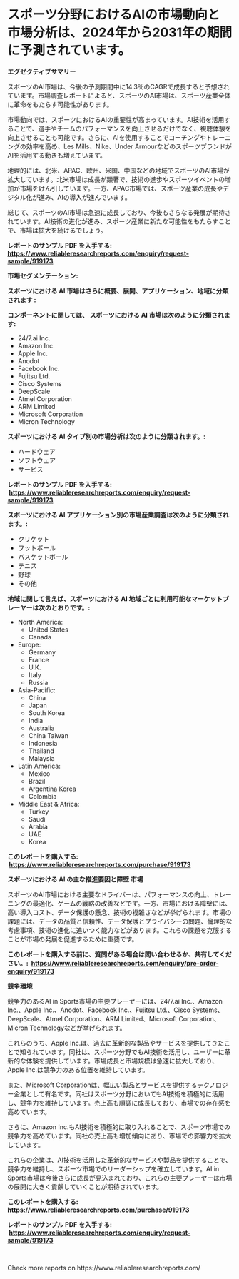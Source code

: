 <p><h1>スポーツ分野におけるAIの市場動向と市場分析は、2024年から2031年の期間に予測されています。</h1></p><p><strong>エグゼクティブサマリー</strong></p>
<p><p>スポーツのAI市場は、今後の予測期間中に14.3％のCAGRで成長すると予想されています。市場調査レポートによると、スポーツのAI市場は、スポーツ産業全体に革命をもたらす可能性があります。</p><p>市場動向では、スポーツにおけるAIの重要性が高まっています。AI技術を活用することで、選手やチームのパフォーマンスを向上させるだけでなく、視聴体験を向上させることも可能です。さらに、AIを使用することでコーチングやトレーニングの効率を高め、Les Mills、Nike、Under ArmourなどのスポーツブランドがAIを活用する動きも増えています。</p><p>地理的には、北米、APAC、欧州、米国、中国などの地域でスポーツのAI市場が拡大しています。北米市場は成長が顕著で、技術の進歩やスポーツイベントの増加が市場をけん引しています。一方、APAC市場では、スポーツ産業の成長やデジタル化が進み、AIの導入が進んでいます。</p><p>総じて、スポーツのAI市場は急速に成長しており、今後もさらなる発展が期待されています。AI技術の進化が進み、スポーツ産業に新たな可能性をもたらすことで、市場は拡大を続けるでしょう。</p></p>
<p><strong>レポートのサンプル PDF を入手する: <a href="https://www.reliableresearchreports.com/enquiry/request-sample/919173">https://www.reliableresearchreports.com/enquiry/request-sample/919173</a></strong></p>
<p><strong>市場セグメンテーション:</strong></p>
<p><strong> スポーツにおける AI 市場はさらに概要、展開、アプリケーション、地域に分類されます :</strong></p>
<p><strong>コンポーネントに関しては、 スポーツにおける AI 市場は次のように分類されます: &nbsp;</strong></p>
<p><ul><li>24/7.ai Inc.</li><li>Amazon Inc.</li><li>Apple Inc.</li><li>Anodot</li><li>Facebook Inc.</li><li>Fujitsu Ltd.</li><li>Cisco Systems</li><li>DeepScale</li><li>Atmel Corporation</li><li>ARM Limited</li><li>Microsoft Corporation</li><li>Micron Technology</li></ul></p>
<p><strong> スポーツにおける AI タイプ別の市場分析は次のように分類されます。:</strong></p>
<p><ul><li>ハードウェア</li><li>ソフトウェア</li><li>サービス</li></ul></p>
<p><strong>レポートのサンプル PDF を入手する: &nbsp;<a href="https://www.reliableresearchreports.com/enquiry/request-sample/919173">https://www.reliableresearchreports.com/enquiry/request-sample/919173</a></strong></p>
<p><strong> スポーツにおける AI アプリケーション別の市場産業調査は次のように分類されます。:</strong></p>
<p><ul><li>クリケット</li><li>フットボール</li><li>バスケットボール</li><li>テニス</li><li>野球</li><li>その他</li></ul></p>
<p><strong>地域に関して言えば、スポーツにおける AI 地域ごとに利用可能なマーケットプレーヤーは次のとおりです。:</strong></p>
<p><ul>
    <li>
        North America:
        <ul>
            <li>United States</li>
            <li>Canada</li>
        </ul>
    </li>
    <li>
        Europe:
        <ul>
            <li>Germany</li>
            <li>France</li>
            <li>U.K.</li>
            <li>Italy</li>
            <li>Russia</li>
        </ul>
    </li>
    <li>
        Asia-Pacific:
        <ul>
            <li>China</li>
            <li>Japan</li>
            <li>South Korea</li>
            <li>India</li>
            <li>Australia</li>
            <li>China Taiwan</li>
            <li>Indonesia</li>
            <li>Thailand</li>
            <li>Malaysia</li>
        </ul>
    </li>
    <li>
        Latin America:
        <ul>
            <li>Mexico</li>
            <li>Brazil</li>
            <li>Argentina Korea</li>
            <li>Colombia</li>
        </ul>
    </li>
    <li>
        Middle East & Africa:
        <ul>
            <li>Turkey</li>
            <li>Saudi</li>
            <li>Arabia</li>
            <li>UAE</li>
            <li>Korea</li>
        </ul>
    </li>
    </ul></p>
<p><strong>このレポートを購入する: &nbsp;<a href="https://www.reliableresearchreports.com/purchase/919173">https://www.reliableresearchreports.com/purchase/919173</a></strong></p>
<p><strong>スポーツにおける AI の主な推進要因と障壁 市場</strong></p>
<p><p>スポーツのAI市場における主要なドライバーは、パフォーマンスの向上、トレーニングの最適化、ゲームの戦略の改善などです。一方、市場における障壁には、高い導入コスト、データ保護の懸念、技術の複雑さなどが挙げられます。市場の課題には、データの品質と信頼性、データ保護とプライバシーの問題、倫理的な考慮事項、技術の進化に追いつく能力などがあります。これらの課題を克服することが市場の発展を促進するために重要です。</p></p>
<p><strong>このレポートを購入する前に、質問がある場合は問い合わせるか、共有してください。:&nbsp; <a href="https://www.reliableresearchreports.com/enquiry/pre-order-enquiry/919173">https://www.reliableresearchreports.com/enquiry/pre-order-enquiry/919173</a></strong></p>
<p><strong>競争環境</strong></p>
<p><p>競争力のあるAI in Sports市場の主要プレーヤーには、24/7.ai Inc.、Amazon Inc.、Apple Inc.、Anodot、Facebook Inc.、Fujitsu Ltd.、Cisco Systems、DeepScale、Atmel Corporation、ARM Limited、Microsoft Corporation、Micron Technologyなどが挙げられます。</p><p>これらのうち、Apple Inc.は、過去に革新的な製品やサービスを提供してきたことで知られています。同社は、スポーツ分野でもAI技術を活用し、ユーザーに革新的な体験を提供しています。市場成長と市場規模は急速に拡大しており、Apple Inc.は競争力のある位置を維持しています。</p><p>また、Microsoft Corporationは、幅広い製品とサービスを提供するテクノロジー企業として有名です。同社はスポーツ分野においてもAI技術を積極的に活用し、競争力を維持しています。売上高も順調に成長しており、市場での存在感を高めています。</p><p>さらに、Amazon Inc.もAI技術を積極的に取り入れることで、スポーツ市場での競争力を高めています。同社の売上高も増加傾向にあり、市場での影響力を拡大しています。</p><p>これらの企業は、AI技術を活用した革新的なサービスや製品を提供することで、競争力を維持し、スポーツ市場でのリーダーシップを確立しています。AI in Sports市場は今後さらに成長が見込まれており、これらの主要プレーヤーは市場の展開に大きく貢献していくことが期待されています。</p></p>
<p><strong>このレポートを購入する: &nbsp; <a href="https://www.reliableresearchreports.com/purchase/919173">https://www.reliableresearchreports.com/purchase/919173</a></strong></p>
<p><strong>レポートのサンプル PDF を入手する: &nbsp;<a href="https://www.reliableresearchreports.com/enquiry/request-sample/919173">https://www.reliableresearchreports.com/enquiry/request-sample/919173</a></strong><strong></strong></p>
<p>&nbsp;</p>
<p>Check more reports on https://www.reliableresearchreports.com/</p>